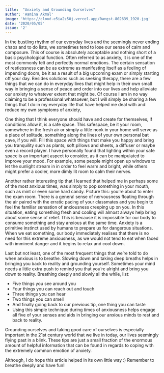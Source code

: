 ```yaml
---
title:  "Anxiety and Grounding Ourselves"
author: 'Aamina Akmal'
image: 'https://cloud-e5ia2z50j.vercel.app/0angst-802639_1920.jpg'
date: '2020/05/05'
issue: '2'
---
```


In the bustling rhythm of our everyday lives and the seemingly never ending chaos and to do lists, we sometimes tend to lose our sense of calm and composure. This of course is absolutely acceptable and nothing short of a basic psychological function. Often referred to as anxiety, it is one of the most commonly felt and perfectly normal emotions. The certain sensation of restlessness can be as extreme as manifesting itself as a feeling of impending doom, be it as a result of a big upcoming exam or simply starting off your day. Besides solutions such as seeking therapy, there are a few things that we can do in everyday lives that might help in their own small way in bringing a sense of peace and order into our lives and help alleviate our anxiety to whatever extent that might be. Of course I am in no way claiming to be a professional whatsoever, but I will simply be sharing a few things that I do in my everyday life that have helped me deal with and reduce my own symptoms of anxiety, 

One thing that I think everyone should have and create for themselves, if conditions allow it, is a safe space. This safespace, be it your room, somewhere in the fresh air or simply a little nook in your home will serve as a place of solitude, something along the lines of your own personal bat cave, if you will. Fill this space with things that make you happy and bring you tranquility such as plants, soft pillows and sheets, a diffuser or maybe even a record player. I have personally found that lighting within your safe space is an important aspect to consider, as it can be manipulated to improve your mood. For example, some people might open up windows to let the sunlight stream in in order to feel warm and bright, while others might prefer a cooler, more dimly lit room to calm their nerves. 

Another rather interesting tip that I learned that helped me in perhaps some of the most anxious times, was simply to pop something in your mouth, such as mint or even some hard candy. Picture this: you’re about to enter the exam room. There is a general sense of  nervousness floating through the air paired with the erratic pacing of your classmates and you begin to feel the familiar sensation of anxiousness creeping up on you. In this situation, eating something fresh and cooling will almost always help bring about some sense of relief. This is because it is impossible for our body to consume something and stay anxious at the same time. Anxiety is a primitive instinct used by humans to prepare us for dangerous situations. When we eat something, our body immediately realises that there is no need for this extreme anxiousness, as we would not tend to eat when faced with imminent danger and it begins to relax and cool down. 

Last but not least, one of the most frequent things that we’re told to do when anxious is to breathe. Slowing down and taking deep breaths helps in bringing you back to reality and grounding yourself. Sometimes your mind needs a little extra push to remind you that you’re alright and bring you down to reality. Breathing deeply and slowly all the while, list:

- Five things you see around you
- Four things you can reach out and touch 
- Three things you can hear 
- Two things you can smell 
- And finally going back to our previous tip, one thing you can taste
- Using this simple technique during times of anxiousness helps engage all five of your senses and aids in bringing our anxious minds to rest and back to reality. 

Grounding ourselves and taking good care of ourselves is especially important in the 21st century world that we live in today, our lives seemingly flying past in a blink. These tips are just a small fraction of the enormous amount of helpful information that can be found in regards to coping with the extremely common emotion of anxiety. 

Although, I do hope this article helped in its own little way :) Remember to breathe deeply and have fun!

